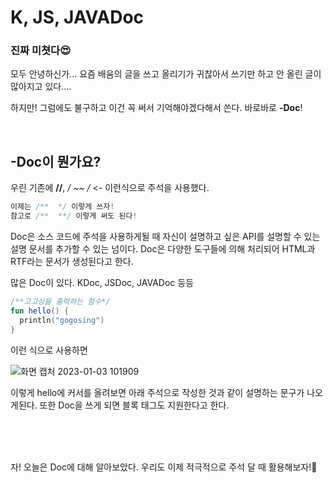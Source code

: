 # K, JS, JAVADoc

### 진짜 미쳣다😍

모두 안녕하신가... 요즘 배움의 글을 쓰고 올리기가 귀찮아서 쓰기만 하고 안 올린 글이 많아지고 있다....

하지만! 그럼에도 불구하고 이건 꼭 써서 기억해야겠다해서 쓴다. 바로바로 **-Doc**!

<br/>

## -Doc이 뭔가요?

우린 기존에 **//**, **/* ~~ */**  <- 이런식으로 주석을 사용했다. 
```kotlin
이제는 /**  */ 이렇게 쓰자!
참고로 /**  **/ 이렇게 써도 된다!
```

Doc은 소스 코드에 주석을 사용하게될 때 자신이 설명하고 싶은 API를 설명할 수 있는 설명 문서를 추가할 수 있는 넘이다. Doc은 다양한 도구들에 의해 처리되어 HTML과 RTF라는 문서가 생성된다고 한다. 

많은 Doc이 있다. KDoc, JSDoc, JAVADoc 등등

```kotlin
/**고고싱을 출력하는 함수*/
fun hello() {
  println("gogosing")
}
```

이런 식으로 사용하면

![화면 캡처 2023-01-03 101909](https://user-images.githubusercontent.com/90879448/210289845-bf7e7749-ed38-4ef1-b6b2-4853fa4f5a56.png)


이렇게 hello에 커서를 올려보면 아래 주석으로 작성한 것과 같이 설명하는 문구가 나오게된다.
또한 Doc을 쓰게 되면 블록 태그도 지원한다고 한다.

<br/>

<br/>

<br/>

자! 오늘은 Doc에 대해 알아보았다. 우리도 이제 적극적으로 주석 달 때 활용해보자!🤣
